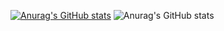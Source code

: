 [![Anurag's GitHub stats](https://github-readme-stats.vercel.app/api?username=Snakzx-C)](https://github.com/Snakzx-C/)
![Anurag's GitHub stats](https://github-readme-stats.vercel.app/api?username=Snakzx-C&show_icons=true&theme=radical)
